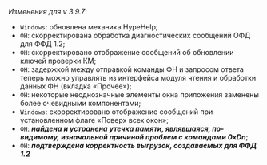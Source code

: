 _Изменения для v 3.9.7_:
- `Windows`: обновлена механика HypeHelp;
- `ФН`: скорректирована обработка диагностических сообщений ОФД для ФФД 1.2;
- `ФН`: скорректировано отображение сообщений об обновлении ключей проверки КМ;
- `ФН`: задержкой между отправкой команды ФН и запросом ответа теперь можно управлять из интерфейса модуля чтения и обработки данных ФН (вкладка «Прочее»);
- `ФН`: некоторые неоднозначные элементы окна приложения заменены более очевидными компонентами;
- `Windows`: скорректировано отображение сообщений при установленном флаге «Поверх всех окон»;
- `ФН`: ***найдена и устранена утечка памяти, являвшаяся, по-видимому, изначальной причиной проблем с командами 0xDn***;
- `ФН`: ***подтверждена корректность выгрузок, создаваемых для ФФД 1.2***
